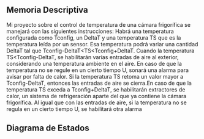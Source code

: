 
 ## Memoria Descriptiva 
Mi proyecto sobre el control de temperatura de una cámara frigorífica se manejará con las siguientes instrucciones: Habrá una temperatura configurada como Tconfig, un DeltaT y una temperatura TS que es la temperatura leída por un sensor. Esa temperatura podrá variar una cantidad DeltaT tal que Tconfig-DeltaT<TS<Tconfig+DeltaT. Cuando la temperatura TS<Tconfig-DeltaT, se habilitarán varias entradas de aire al exterior, considerando una temperatura ambiente en el aire. En caso de que la temperatura no se regule en un cierto tiempo U, sonará una alarma para avisar por falta de calor. Si la temperatura TS retoma un valor mayor a Tconfig-DeltaT, entonces las entradas de aire se cierra.En caso de que la temperatura TS exceda a Tconfig+DeltaT, se habilitarán extractores de calor, un sistema de refrigeración aparte del que ya contiene la cámara frigorífica. Al igual que con las entradas de aire, si la temperatura no se regula en un cierto tiempo U, se habilitará otra alarma

## Diagrama de Estados 


